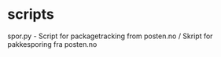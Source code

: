 scripts
=======
spor.py - Script for packagetracking from posten.no / Skript for pakkesporing fra posten.no
